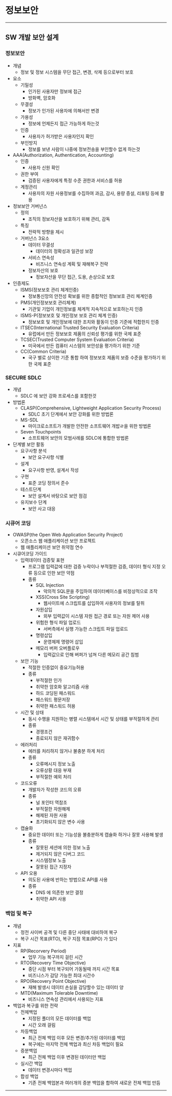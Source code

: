 # 정보보안

------------------------------

## SW 개발 보안 설계

### 정보보안

* 개념
  * 정보 및 정보 시스템을 무단 접근, 변경, 삭제 등으로부터 보호
* 요소
  * 기밀성
    * 인가된 사용자만 정보에 접근
    * 방화벽, 암호화
  * 무결성
    * 정보가 인가된 사용자에 의해서만 변경
  * 가용성
    * 정보에 언제든지 접근 가능하게 하는것
  * 인증
    * 사용자가 허가받은 사용자인지 확인
  * 부인방지
    * 정보를 보낸 사람이 나중에 정보전송을 부인할수 없게 하는것
* AAA(Authorization, Authentication, Accounting)
  * 인증
    * 사용자 신원 확인
  * 권한 부여
    * 검증된 사용자에게 특정 수준 권한과 서비스를 허용
  * 계정관리
    * 사용자의 자원 사용정보를 수집하여 과금, 감사, 용량 증설, 리포팅 등에 활용
* 정보보안 거버넌스
  * 정의
    * 조직의 정보자산을 보호하기 위해 관리, 감독
  * 특징
    * 전략적 방향을 제시
  * 거버넌스 3요소
    * 데이터 무결성
      * 데이터의 정확성과 일관성 보장
    * 서비스 연속성
      * 비즈니스 연속성 계획 및 재해복구 전략
    * 정보자산의 보호
      * 정보자산을 무단 접근, 도용, 손상으로 보호
* 인증제도
  * ISMS(정보보호 관리 체계인증)
    * 정보통신망의 안전성 확보를 위한 종합적인 정보보호 관리 체계인증
  * PMS(개인정보보호 관리체계)
    * 기관및 기업이 개인정보를 체계적 지속적으로 보호하는지 인증
  * ISMS-P(정보보호 및 개인정보 보호 관리 체계 인증)
    * 정보보호 및 개인정보에 대한 조치와 활동이 인증 기준에 적합한지 인증
  * ITSEC(International Trusted Security Evaluation Criteria)
    * 유럽에서 만든 정보보호 제품의 신뢰성 평가를 위한 국제 표준
  * TCSEC(Trusted Computer System Evaluation Criteria)
    * 미국에서 만든 컴퓨터 시스템의 보안성을 평가하기 위한 기준
  * CC(Common Criteria)
    * 국구 별로 상이한 기준 통합 하여 정보보호 제품의 보증 수준을 평가하기 위한 국제 표준

### SECURE SDLC

* 개념
  * SDLC 에 보안 강화 프로세스를 포함한것
* 방법론
  * CLASP(Comprehensive, Lightweight Application Security Process)
    * SDLC 초기 단계에서 보안 강화를 위한 방법론
  * MS-SDL
    * 마이크로소프트가 개발한 안전한 소프트웨어 개밥ㄹ을 위한 방법론
  * Seven Touchpoints
    * 소프트웨어 보안의 모범사례를 SDLC에 통합한 방법론
* 단계별 보안 활동
  * 요구사항 분석
    * 보안 요구사항 식별
  * 설계
    * 요구사항 반영, 설계서 작성
  * 구현
    * 표준 코딩 정의서 준수
  * 테스트단계
    * 보안 설계서 바탕으로 보안 점검
  * 유지보수 단계
    * 보안 사고 대응

### 시큐어 코딩

* OWASP(the Open Web Application Security Project)
  * 오픈소스 웹 애플리케이션 보안 프로젝트
  * 웹 애플리케이션 보안 취약점 연수
* 시큐어코딩 가이드
  * 입력데이터 검증및 표현   
    * 프로그램 입력값에 대한 검증 누락이나 부적절한 검증, 데이터 형식 지정 오류 등으로 인한 보안 약점
    * 종류
      * SQL Injection
        * 악의적 SQL문을 주입하여 데이터베이스를 비정상적으로 조작
      * XSS(Cross Site Scripting)
        * 웹사이트에 스크립트를 삽입하여 사용자의 정보를 탈취
      * 자원삽입
        * 외부 입력값이 시스템 자원 접근 경로 또는 자원 제어 사용
      * 위험한 형식 파일 업로드
        * 서버측에서 실행 가능한 스크립트 파일 업로드
      * 명령삽입
        * 운영체제 명령어 삽입
      * 메모리 버퍼 오버플로우
        * 입력값으로 인해 버퍼가 넘쳐 다른 메모리 공간 침범
  * 보안 기능
    * 적절한 인증없이 중요기능허용
    * 종류
      * 부적절한 인가
      * 취약한 암호화 알고리즘 사용
      * 하드 코딩된 패스워드
      * 패스워드 평문저장
      * 취약한 패스워드 허용
  * 시간 및 상태
    * 동시 수행을 지원하는 병렬 시스템에서 시간 및 상태를 부적절하게 관리
    * 종류
      * 경쟁조건
      * 종료되지 않은 재귀함수
  * 에러처리
    * 에러를 처리하지 않거나 불충분 하게 처리
    * 종류
      * 오류메시지 정보 노출
      * 오류상황 대응 부재
      * 부적절한 예외 처리
  * 코드오류
    * 개발자가 작성한 코드의 오류
    * 종류
      * 널 포인터 역참조
      * 부적절한 자원해제
      * 해제된 자원 사용
      * 초기화되지 않은 변수 사용
  * 캡슐화
    * 중요한 데이터 또는 기능성을 불충분하게 캡슐화 하거나 잘못 사용해 발생
    * 종류
      * 잘못된 세션에 의한 정보 노출
      * 제거되지 않은 디버그 코드
      * 시스템정보 노출
      * 잘못된 접근 지정자
  * API 오용
    * 의도된 사용에 반하는 방법으로 API를 사용
    * 종류
      * DNS 에 의존한 보안 결정
      * 취약한 API 사용

### 백업 및 복구

* 개념
  * 정전 사이버 공격 및 다른 중단 사태에 대비하여 복구
  * 복구 시간 목표(RTO), 복구 지점 목표(RPO) 가 있다
* 지표
  * RP(Recorvery Period)
    * 업무 기능 복구까지 걸린 시간
  * RTO(Recovery Time Objective)
    * 중단 시점 부터 복구되어 가동될때 까지 시간 목표
    * 비즈니스가 감당 가능한 최대 시간수
  * RPO(Recovery Point Objective)
    * 재해 발생시 데이터 손실을 감당할수 있는 데이터 양
  * MTD(Maximum Tolerable Downtime)
    * 비즈니스 연속성 관리에서 사용되는 지표
* 백업과 복구를 위한 전략
  * 전체백업
    * 지정된 폴더의 모든 데이터를 백업
    * 시간 오래 걸림
  * 차등백업
    * 최근 전체 백업 이후 모든 변경/추가된 데이터를 백업
    * 복구에는 마지막 전체 백업과 최신 차등 백업이 필요
  * 증분백업
    * 최근 전체 백업 이후 변경된 데이터만 백업
  * 실시간 백업
    * 데이터 변경시마다 백업
  * 합성 백업
    * 기존 전체 백업본과 여러개의 증분 백업을 합하여 새로운 전체 백업 만듬

------------------------------